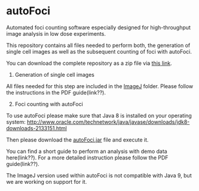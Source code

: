 # autoFoci
Automated foci counting software especially designed for high-throughput image analysis in low dose experiments.

This repository contains all files needed to perform both, the generation of single cell images as well as the subsequent counting of foci with autoFoci. 

You can download the complete repository as a zip file via [this link](archive/master.zip). 

1. Generation of single cell images

All files needed for this step are included in the [ImageJ](ImageJ) folder. Please follow the instructions in the PDF guide(link??). 
 

2. Foci counting with autoFoci

To use autoFoci please make sure that Java 8 is installed on your operating system:
http://www.oracle.com/technetwork/java/javase/downloads/jdk8-downloads-2133151.html

Then please download the [autoFoci.jar](autoFoci/autoFoci.jar?raw=true) file and execute it. 

You can find a short guide to perform an analysis with demo data here(link??). 
For a more detailed instruction please follow the PDF guide(link??). 

The ImageJ version used within autoFoci is not compatible with Java 9, but we are working on support for it. 
